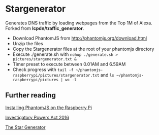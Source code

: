 # Stargenerator
Generates DNS traffic by loading webpages from the Top 1M of Alexa. Forked from **lcpdn/traffic_generator**.


* Download PhantomJS from http://phantomjs.org/download.html
* Unzip the files 
* Copy the Stargenerator files at the root of your phantomjs directory
* Execute ./generate.sh with
`nohup ./generate.sh > pictures/stargenerator.txt &`
* Timer preset to execute between 0.01AM and 6.59AM
* Check progress with `tail -f ~/phantomjs-raspberrypi/pictures/stargenerator.txt` 
and `ls ~/phantomjs-raspberrypi/pictures | wc -l`

## Further reading

[Installing PhantomJS on the Raspberry Pi](http://www.bitpi.co/2015/02/10/installing-phantomjs-on-the-raspberry-pi/)

[Investigatory Powers Act 2016](https://en.wikipedia.org/wiki/Investigatory_Powers_Act_2016)

[The Star Generator](http://spacequest.wikia.com/wiki/Star_Generator)





